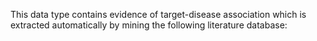 This data type contains evidence of target-disease association which is extracted automatically by mining the following literature database: